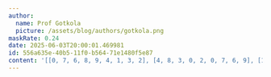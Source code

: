 ```yaml
---
author:
  name: Prof Gotkola
  picture: /assets/blog/authors/gotkola.png
maskRate: 0.24
date: 2025-06-03T20:00:01.469981
id: 556a635e-40b5-11f0-b564-71e1480f5e87
content: '[[0, 7, 6, 8, 9, 4, 1, 3, 2], [4, 8, 3, 0, 2, 0, 7, 6, 9], [1, 9, 0, 6, 0, 3, 0, 4, 8], [6, 0, 7, 0, 5, 8, 4, 9, 1], [2, 4, 9, 3, 1, 0, 8, 5, 6], [8, 0, 5, 0, 4, 6, 3, 2, 7], [7, 6, 0, 1, 0, 2, 9, 0, 5], [3, 5, 8, 0, 6, 0, 2, 1, 0], [0, 2, 1, 4, 8, 0, 6, 7, 3]]'
---
```

